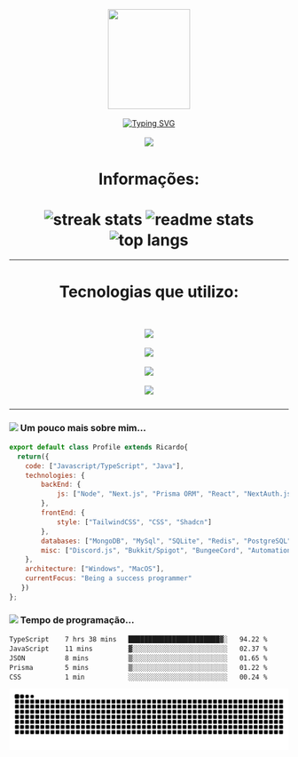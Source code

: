 <div align="center">
<img align="center" width="148" height="180" src="https://media1.tenor.com/images/68e8337fb4eb7e40645d832c64762a8b/tenor.gif?itemid=19443613">
</div>

<br>
<div align="center">
<a href="https://git.io/typing-svg"><img src="https://readme-typing-svg.demolab.com?font=Fira+Code&duration=1000&pause=500&center=true&vCenter=true&multiline=true&repeat=false&width=600&height=100&lines=Me+Chamo+Ricardo;+Estudante+e+Desenvolvedor" alt="Typing SVG" /></a>
      </div>



<div align="center">
     <br>
      <a href="https://discordapp.com/users/409801761470152704" target="_blank"><img src="https://img.shields.io/badge/Discord-5865F2?style=for-the-badge&logo=discord&logoColor=white" target="_blank"></a> 
      <br>
</div>

<div align="center">
                  <h1>Informações: <h1/>      
<img width=390 src="https://github-readme-streak-stats-salesp07.vercel.app/?user=yRicardinBaum&count_private=true&theme=react&border_radius=10" alt="streak stats"/>
  <img width=390 src="https://github-readme-stats-salesp07.vercel.app/api?username=yRicardinBaum&count_private=true&show_icons=true&theme=react&rank_icon=github&border_radius=10" alt="readme stats" />
  <br/>
  <img width=325 align="center" src="https://github-readme-stats-salesp07.vercel.app/api/top-langs/?username=yRicardinBaum&hide=HTML&langs_count=8&layout=compact&theme=react&border_radius=10&size_weight=0.5&count_weight=0.5&exclude_repo=github-readme-stats" alt="top langs" />
</div>
<hr/>    
<div align="center">
      <h1>Tecnologias que utilizo: <h1/> 
      <img src="https://skillicons.dev/icons?i=ts,js,java&theme=dark" />
      <br>
      <img src="https://skillicons.dev/icons?i=nodejs,pnpm,react,nextjs,prisma,tailwind,cloudflare,aws,gradle&theme=dark" />
      <br>
      <img src="https://skillicons.dev/icons?i=mongodb,mysql,sqlite,postgres,redis,firebase&theme=dark" />
      <br>
      <img src="https://skillicons.dev/icons?i=arch,apple,vscode&theme=dark" />     
</div>

<hr>

### <img src="https://media.giphy.com/media/VgCDAzcKvsR6OM0uWg/giphy.gif" width="40"> Um pouco mais sobre mim...  

```javascript
export default class Profile extends Ricardo{
  return({
    code: ["Javascript/TypeScript", "Java"],
    technologies: {
        backEnd: {
            js: ["Node", "Next.js", "Prisma ORM", "React", "NextAuth.js"],
        },
        frontEnd: {
            style: ["TailwindCSS", "CSS", "Shadcn"]
        },
        databases: ["MongoDB", "MySql", "SQLite", "Redis", "PostgreSQL"],
        misc: ["Discord.js", "Bukkit/Spigot", "BungeeCord", "Automation"]
    },
    architecture: ["Windows", "MacOS"],
    currentFocus: "Being a success programmer"
   })
};
```

### <img src="https://cdn-icons-png.flaticon.com/512/3349/3349548.png" width="20"> Tempo de programação...  
<!--START_SECTION:waka-->

```txt
TypeScript    7 hrs 38 mins   ███████████████████████▓░   94.22 %
JavaScript    11 mins         ▓░░░░░░░░░░░░░░░░░░░░░░░░   02.37 %
JSON          8 mins          ▒░░░░░░░░░░░░░░░░░░░░░░░░   01.65 %
Prisma        5 mins          ▒░░░░░░░░░░░░░░░░░░░░░░░░   01.22 %
CSS           1 min           ░░░░░░░░░░░░░░░░░░░░░░░░░   00.24 %
```

<!--END_SECTION:waka-->

<picture>
  <source media="(prefers-color-scheme: dark)" srcset="https://raw.githubusercontent.com/yRicardinBaum/yRicardinBaum/output/github-contribution-grid-snake-dark.svg">
  <source media="(prefers-color-scheme: light)" srcset="https://raw.githubusercontent.com/yRicardinBaum/yRicardinBaum/output/github-contribution-grid-snake.svg">
  <img alt="github contribution grid snake animation" src="https://raw.githubusercontent.com/yRicardinBaum/yRicardinBaum/output/github-contribution-grid-snake.svg">
</picture>
